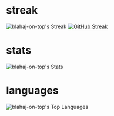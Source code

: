 # streak
![blahaj-on-top's Streak](https://github-readme-streak-stats.herokuapp.com/?user=blahaj-on-top&theme=nightowl&hide_border=true)
[![GitHub Streak](https://github-readme-streak-stats.herokuapp.com?user=blahaj-on-top&theme=nightowl)](https://git.io/streak-stats)

# stats
![blahaj-on-top's Stats](https://github-readme-stats.vercel.app/api?username=blahaj-on-top&theme=nightowl&show_icons=true&hide_border=true&count_private=true)

# languages
![blahaj-on-top's Top Languages](https://github-readme-stats.vercel.app/api/top-langs/?username=blahaj-on-top&theme=nightowl&show_icons=true&hide_border=true&layout=compact)

